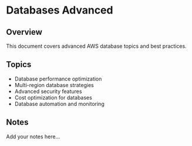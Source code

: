 # Databases Advanced

## Overview

This document covers advanced AWS database topics and best practices.

## Topics

- Database performance optimization
- Multi-region database strategies
- Advanced security features
- Cost optimization for databases
- Database automation and monitoring

## Notes

Add your notes here...